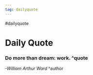```yaml
---
tag: dailyquote
---
```


#dailyquote

# Daily Quote

### Do more than dream: work. ^quote
*-William Arthur Ward* ^author
